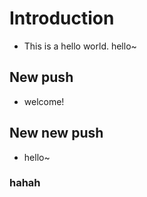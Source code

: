 # Introduction
+ This  is  a hello world. hello~
## New push 
- welcome!

## New new push
- hello~

### hahah
